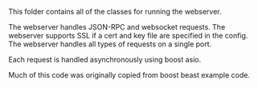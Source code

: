 This folder contains all of the classes for running the webserver.

The webserver handles JSON-RPC and websocket requests.
The webserver supports SSL if a cert and key file are specified in the config.
The webserver handles all types of requests on a single port.

Each request is handled asynchronously using boost asio.

Much of this code was originally copied from boost beast example code.
